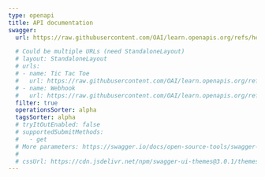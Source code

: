```yaml
---
type: openapi
title: API documentation
swagger:
  url: https://raw.githubusercontent.com/OAI/learn.openapis.org/refs/heads/main/examples/v3.1/tictactoe.json

  # Could be multiple URLs (need StandaloneLayout)
  # layout: StandaloneLayout
  # urls:
  # - name: Tic Tac Toe
  #   url: https://raw.githubusercontent.com/OAI/learn.openapis.org/refs/heads/main/examples/v3.1/tictactoe.json
  # - name: Webhook
  #   url: https://raw.githubusercontent.com/OAI/learn.openapis.org/refs/heads/main/examples/v3.1/webhook-example.json
  filter: true
  operationsSorter: alpha
  tagsSorter: alpha
  # tryItOutEnabled: false
  # supportedSubmitMethods:
  #   - get
  # More parameters: https://swagger.io/docs/open-source-tools/swagger-ui/usage/configuration/
  #
  # cssUrl: https://cdn.jsdelivr.net/npm/swagger-ui-themes@3.0.1/themes/3.x/theme-muted.css
---
```

